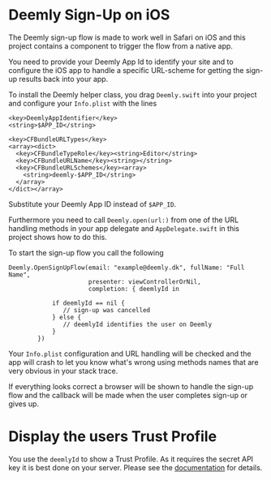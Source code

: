 Deemly Sign-Up on iOS
=====================

The Deemly sign-up flow is made to work well in Safari on iOS and
this project contains a component to trigger the flow from a native app.

You need to provide your Deemly App Id to identify your site and to configure the iOS app to handle 
a specific URL-scheme for getting the sign-up results back into your app. 

To install the Deemly helper class, you drag `Deemly.swift` into your project and configure your
`Info.plist` with the lines

````
<key>DeemlyAppIdentifier</key>
<string>$APP_ID</string>

<key>CFBundleURLTypes</key>
<array><dict>
  <key>CFBundleTypeRole</key><string>Editor</string>
  <key>CFBundleURLName</key><string></string>
  <key>CFBundleURLSchemes</key><array>
    <string>deemly-$APP_ID</string>
  </array>
</dict></array>
````
Substitute your Deemly App ID instead of `$APP_ID`.

Furthermore you need to call `Deemly.open(url:)` from one of the URL handling methods in your app delegate
and `AppDelegate.swift` in this project shows how to do this.

To start the sign-up flow you call the following

````
Deemly.OpenSignUpFlow(email: "example@deemly.dk", fullName: "Full Name",
                      presenter: viewControllerOrNil, 
                      completion: { deemlyId in

            if deemlyId == nil {
               // sign-up was cancelled
            } else {
               // deemlyId identifies the user on Deemly
            }
        })
````

Your `Info.plist` configuration and URL handling will be checked and the app will crash to let you know 
what's wrong using methods names that are very obvious in your stack trace.

If everything looks correct a browser will be shown to handle the sign-up flow and the callback will be made
when the user completes sign-up or gives up.

Display the users Trust Profile
===============================

You use the `deemlyId` to show a Trust Profile. As it requires the secret API key it is best done on your server.
Please see the [documentation](https://deemly.co/developers/documentation/trust-profile-api/) for details.
